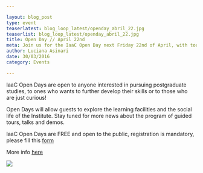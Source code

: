 ```yaml
---

layout: blog_post
type: event
teaserlatest: blog_loop_latest/openday_abril_22.jpg
teaserlist: blog_loop_latest/openday_abril_22.jpg
title: Open Day // April 22nd
meta: Join us for the IaaC Open Day next Friday 22nd of April, with tours, demos, conferences and much more.
author: Luciana Asinari
date: 30/03/2016
category: Events

---
```





IaaC Open Days are open to anyone interested in pursuing postgraduate studies, to ones who wants to further develop their skills or to those who are just curious!
<br>

Open Days will allow guests to explore the learning facilities and the social life of the Institute. Stay tuned for more news about the program of guided tours, talks and demos.
<br>

IaaC Open Days are FREE and open to the public, registration is mandatory, please fill this <a target="_blank" href="http://ow.ly/ZwWWo"><u> form </u></a> 
<br>

More info <a target="_blank" href="https://www.facebook.com/events/1719987728247794/"><u> here </u></a> 
<br>

<img src="{{site.baseurl}}{{ site.url }}/img/blog/blog_loop_latest/openday_abril_22.jpg">






